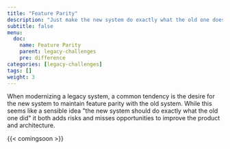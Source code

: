 ```yaml
---
title: "Feature Parity"
description: "Just make the new system do exactly what the old one does"
subtitle: false
menu:
  doc:
    name: Feature Parity
    parent: legacy-challenges
    pre: difference
categories: [legacy-challenges]
tags: []
weight: 3
---
```


When modernizing a legacy system, a common tendency is the desire for the new system to maintain feature parity with the old system. While this seems like a sensible idea "the new system should do exactly what the old one did" it both adds risks and misses opportunities to improve the product and architecture.

{{< comingsoon >}}

